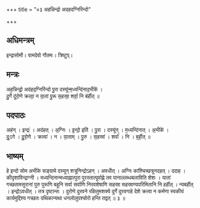 +++
title = "०३ अहन्निन्द्रो अदहदग्निरिन्दो"

+++
## अधिमन्त्रम्
इन्द्रासोमौ। वामदेवो गौतमः। त्रिष्टुप्।

## मन्त्रः
अह॒न्निन्द्रो॒ अद॑हद॒ग्निरि॑न्दो पु॒रा दस्यू॑न्म॒ध्यन्दि॑नाद॒भीके॑ ।  
दु॒र्गे दु॑रो॒णे क्रत्वा॒ न या॒तां पु॒रू स॒हस्रा॒ शर्वा॒ नि ब॑र्हीत् ॥

## पदपाठः
अह॑न् । इन्द्रः॑ । अद॑हत् । अ॒ग्निः । इ॒न्दो॒ इति॑ । पु॒रा । दस्यू॑न् । म॒ध्यन्दि॑नात् । अ॒भीके॑ ।  
दुः॒ऽगे । दु॒रो॒णे । क्रत्वा॑ । न । या॒ताम् । पु॒रु । स॒हस्रा॑ । शर्वा॑ । नि । ब॒र्ही॒त् ॥

## भाष्यम्
हे इन्दो सोम अभीके सङ्ग्रामे दस्यून् शत्रूनिन्द्रोऽहन् । अवधीत् । अग्निः कांश्चिच्छत्रूनदहत् । ददाह । कीदृशाविन्द्राग्नी । मध्यन्दिनान्मध्याह्नात्पुरा पुरस्तात्पूर्वाह्णे तव पानाल्लब्धबलाविति शेशः । यातां गच्छतामसुरानां पुरु पुरूणि बहूनि सर्वा सर्वाणि निरवशेषाणि सहस्रा सहस्राण्यपरिमितानि नि हर्हीत् । न्यबर्हीत् । इन्द्रोऽवधीत् । तत्र दृष्टान्तः । दुरोणे दुरवने रक्षितुमशक्ये दुर्गे दुरवगाहे देशे क्रत्वा न कर्मणा स्वकीयं कार्यमुद्दिश्य गच्छतः पथिकान्यथा धनलोलुपश्चोरो हन्ति तद्वत् ॥ ३ ॥